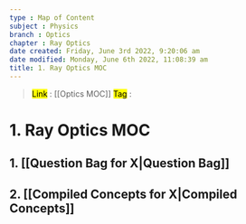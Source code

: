 ```yaml
---
type : Map of Content
subject : Physics
branch : Optics
chapter : Ray Optics
date created: Friday, June 3rd 2022, 9:20:06 am
date modified: Monday, June 6th 2022, 11:08:39 am
title: 1. Ray Optics MOC
---
```


> <mark class="hltr-blue">Link</mark> : [[Optics MOC]]
> <mark class="hltr-cyan">Tag</mark>  :

# 1. Ray Optics MOC

## 1. [[Question Bag for X|Question Bag]]

## 2. [[Compiled Concepts for X|Compiled Concepts]]
